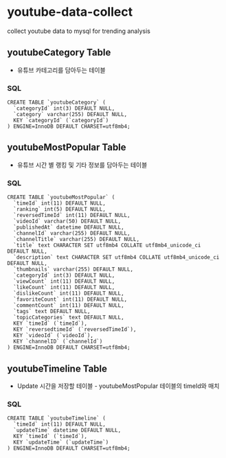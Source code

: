 # youtube-data-collect
collect youtube data to mysql for trending analysis

## youtubeCategory Table
- 유튜브 카테고리를 담아두는 테이블
### SQL
```
CREATE TABLE `youtubeCategory` (
  `categoryId` int(3) DEFAULT NULL,
  `category` varchar(255) DEFAULT NULL,
  KEY `categoryId` (`categoryId`)
) ENGINE=InnoDB DEFAULT CHARSET=utf8mb4;
```

## youtubeMostPopular Table
- 유튜브 시간 별 랭킹 및 기타 정보를 담아두는 테이블
### SQL
```
CREATE TABLE `youtubeMostPopular` (
  `timeId` int(11) DEFAULT NULL,
  `ranking` int(5) DEFAULT NULL,
  `reversedTimeId` int(11) DEFAULT NULL,
  `videoId` varchar(50) DEFAULT NULL,
  `publishedAt` datetime DEFAULT NULL,
  `channelId` varchar(255) DEFAULT NULL,
  `channelTitle` varchar(255) DEFAULT NULL,
  `title` text CHARACTER SET utf8mb4 COLLATE utf8mb4_unicode_ci DEFAULT NULL,
  `description` text CHARACTER SET utf8mb4 COLLATE utf8mb4_unicode_ci DEFAULT NULL,
  `thumbnails` varchar(255) DEFAULT NULL,
  `categoryId` int(3) DEFAULT NULL,
  `viewCount` int(11) DEFAULT NULL,
  `likeCount` int(11) DEFAULT NULL,
  `dislikeCount` int(11) DEFAULT NULL,
  `favoriteCount` int(11) DEFAULT NULL,
  `commentCount` int(11) DEFAULT NULL,
  `tags` text DEFAULT NULL,
  `topicCategories` text DEFAULT NULL,
  KEY `timeId` (`timeId`),
  KEY `reversedtimeId` (`reversedTimeId`),
  KEY `videoId` (`videoId`),
  KEY `channelID` (`channelId`)
) ENGINE=InnoDB DEFAULT CHARSET=utf8mb4;
```

## youtubeTimeline Table
- Update 시간을 저장할 테이블 - youtubeMostPopular 테이블의 timeId와 매치
### SQL
```
CREATE TABLE `youtubeTimeline` (
  `timeId` int(11) DEFAULT NULL,
  `updateTime` datetime DEFAULT NULL,
  KEY `timeId` (`timeId`),
  KEY `updateTime` (`updateTime`)
) ENGINE=InnoDB DEFAULT CHARSET=utf8mb4;
```